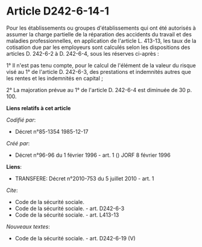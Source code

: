 # Article D242-6-14-1

Pour les établissements ou groupes d'établissements qui ont été autorisés à assumer la charge partielle de la réparation des
accidents du travail et des maladies professionnelles, en application de l'article L. 413-13, les taux de la cotisation due
par les employeurs sont calculés selon les dispositions des articles D. 242-6-2 à D. 242-6-4, sous les réserves ci-après :

1° Il n'est pas tenu compte, pour le calcul de l'élément de la valeur du risque visé au 1° de l'article D. 242-6-3, des
prestations et indemnités autres que les rentes et les indemnités en capital ;

2° La majoration prévue au 1° de l'article D. 242-6-4 est diminuée de 30 p. 100.

**Liens relatifs à cet article**

_Codifié par_:

  - Décret n°85-1354 1985-12-17

_Créé par_:

  - Décret n°96-96 du 1 février 1996 - art. 1 () JORF 8 février 1996

**Liens**:

  - TRANSFERE: Décret n°2010-753 du 5 juillet 2010 - art. 1

_Cite_:

  - Code de la sécurité sociale.
  - Code de la sécurité sociale. - art. D242-6-3
  - Code de la sécurité sociale. - art. L413-13

_Nouveaux textes_:

  - Code de la sécurité sociale. - art. D242-6-19 (V)
